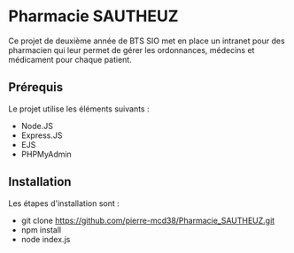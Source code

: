 # Pharmacie SAUTHEUZ
Ce projet de deuxième année de BTS SIO met en place un intranet pour des pharmacien qui leur permet de gérer les ordonnances, médecins et médicament pour chaque patient.

## Prérequis
Le projet utilise les éléments suivants :
* Node.JS
* Express.JS
* EJS
* PHPMyAdmin

## Installation
Les étapes d'installation sont :
* git clone https://github.com/pierre-mcd38/Pharmacie_SAUTHEUZ.git
* npm install
* node index.js
